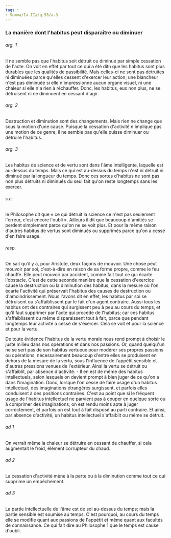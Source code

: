 ```yaml
---
tags : 
- Summa/Ia-IIæ/q.53/a.3
---
```


### La manière dont l'habitus peut disparaître ou diminuer

###### arg. 1
Il ne semble pas que l'habitus soit détruit ou diminué par simple cessation de l'acte. On voit en effet par tout ce qui a été ditn que les habitus sont plus durables que les qualités de passibilité. Mais celles-ci ne sont pas détruites ni diminuées parce qu'elles cessent d'exercer leur action; une blancheur n'est pas diminuée si elle n'impressionne aucun organe visuel, ni une chaleur si elle n'a rien à réchauffer. Donc, les habitus, eux non plus, ne se détruisent ni ne diminuent en cessant d'agir. 

###### arg. 2
Destruction et diminution sont des changements. Mais rien ne change que sous la motion d'une cause. Puisque la cessation d'activité n'implique pas une motion de ce genre, il ne semble pas qu'elle puisse diminuer ou détruire l'habitus. 

###### arg. 3
Les habitus de science et de vertu sont dans l'âme intelligente, laquelle est au-dessus du temps. Mais ce qui est au-dessus du temps n'est ni détruit ni diminué par la longueur du temps. Donc ces sortes d'habitus ne sont pas non plus détruits ni diminués du seul fait qu'on reste longtemps sans les exercer. 

###### s.c.
le Philosophe dit que « ce qui détruit la science ce n'est pas seulement l'erreur, c'est encore l'oubli ». Ailleurs il dit que beaucoup d'amitiés se perdent simplement parce qu'on ne se voit plus. Et pour la même raison d'autres habitus de vertus sont diminués ou supprimés parce qu'on a cessé d'en faire usage. 

###### resp.
On sait qu'il y a, pour Aristote, deux façons de mouvoir. Une chose peut mouvoir par soi, c'est-à-dire en raison de sa forme propre, comme le feu chauffe. Elle peut mouvoir par accident, comme fait tout ce qui écarte l'obstacle. C'est de cette seconde manière que la cessation d'exercice cause la destruction ou la diminution des habitus, dans la mesure où l'on écarte l'activité qui préservait l'habitus des causes de destruction ou d'amoindrissement. Nous l'avons dit en effet, les habitus par soi se détruisent ou s'affaiblissent par le fait d'un agent contraire. Aussi tous les habitus ont des contraires qui surgissent peu à peu au cours du temps, et qu'il faut supprimer par l'acte qui procède de l'habitus; car ces habitus s'affaiblissent ou même disparaissent tout à fait, parce que pendant longtemps leur activité a cessé de s'exercer. Cela se voit et pour la science et pour la vertu. 

De toute évidence l'habitus de la vertu morale nous rend prompt à choisir le juste milieu dans nos opérations et dans nos passions. Or, quand quelqu'un ne se sert pas de son habitus vertueux pour modérer ses propres passions ou opérations, nécessairement beaucoup d'entre elles se produisent en dehors de la mesure de la vertu, sous l'influence de l'appétit sensible et d'autres pressions venues de l'extérieur. Ainsi la vertu se détruit ou s'affaiblit, par absence d'activité. - Il en est de même des habitus intellectuels, selon lesquels on devient prompt à bien juger de ce qu'on a dans l'imagination. Donc, lorsque l'on cesse de faire usage d'un habitus intellectuel, des imaginations étrangères surgissent, et parfois elles conduisent à des positions contraires. C'est au point que si le fréquent usage de l'habitus intellectuel ne parvient pas à couper en quelque sorte ou à comprimer des imaginations, on est rendu moins apte à juger correctement, et parfois on est tout à fait disposé au parti contraire. Et ainsi, par absence d'activité, un habitus intellectuel s'affaiblit ou même se détruit. 

###### ad 1
On verrait même la chaleur se détruire en cessant de chauffer, si cela augmentait le froid, élément corrupteur du chaud. 

###### ad 2
La cessation d'activité mène à la perte ou à la diminution comme tout ce qui supprime un empêchement. 

###### ad 3
La partie intellectuelle de l'âme est de soi au-dessus du temps; mais la partie sensible est soumise au temps. C'est pourquoi, au cours du temps elle se modifie quant aux passions de l'appétit et même quant aux facultés de connaissance. Ce qui fait dire au Philosophe 1 que le temps est cause d'oubli. 

